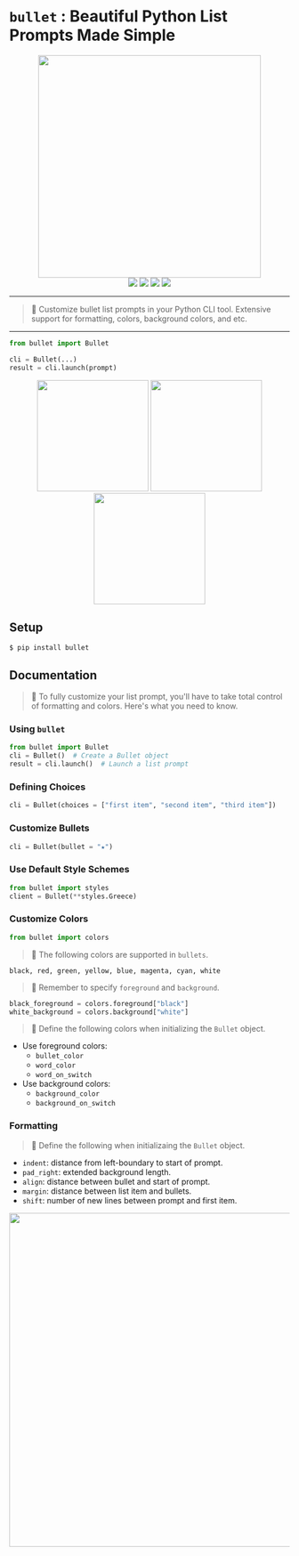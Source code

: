 # `bullet` : Beautiful Python List Prompts Made Simple
<p align=center>
<img src="./assets/list.png" width="400"/>
<br>
<a target="_blank"><img src="https://img.shields.io/badge/platform-linux-lightgrey.svg"></a>
<a target="_blank" href="https://www.python.org/downloads/" title="Python version"><img src="https://img.shields.io/badge/python-%3E=_3.6-green.svg"></a>
<a target="_blank" href="https://opensource.org/licenses/MIT" title="License: MIT"><img src="https://img.shields.io/badge/License-MIT-blue.svg"></a>
<a target="_blank" href="http://makeapullrequest.com" title="PRs Welcome"><img src="https://img.shields.io/badge/PRs-welcome-brightgreen.svg"></a>
</p>

***
> 🎨 Customize bullet list prompts in your Python CLI tool. Extensive support for formatting, colors, background colors, and etc.
***

```python
from bullet import Bullet

cli = Bullet(...)
result = cli.launch(prompt)
```

<p align=center>
<img src="./assets/gifs/classic.gif" width="200"/>
<img src="./assets/gifs/colorful.gif" width="200"/>
<img src="./assets/gifs/star.gif" width="200"/>
</p>

## Setup
```shell
$ pip install bullet
```

## Documentation

> 👷 To fully customize your list prompt, you'll have to take total control of formatting and colors. Here's what you need to know.

### Using `bullet`
```python
from bullet import Bullet
cli = Bullet()  # Create a Bullet object
result = cli.launch()  # Launch a list prompt
```

### Defining Choices
```python
cli = Bullet(choices = ["first item", "second item", "third item"])
```

### Customize Bullets
```python
cli = Bullet(bullet = "★")
```
### Use Default Style Schemes
```python
from bullet import styles
client = Bullet(**styles.Greece)
```

### Customize Colors
```python
from bullet import colors
```
> 🎨 The following colors are supported in `bullets`. 
```
black, red, green, yellow, blue, magenta, cyan, white
```
> 🎨 Remember to specify `foreground` and `background`.
```python
black_foreground = colors.foreground["black"]
white_background = colors.background["white"]
```
> 🎨 Define the following colors when initializing the `Bullet` object.
- Use foreground colors:
    - `bullet_color`
    - `word_color`
    - `word_on_switch`
- Use background colors:
    - `background_color`
    - `background_on_switch`

### Formatting
> 📐 Define the following when initializaing the `Bullet` object.
- `indent`: distance from left-boundary to start of prompt.
- `pad_right`: extended background length.
- `align`: distance between bullet and start of prompt.
- `margin`: distance between list item and bullets.
- `shift`: number of new lines between prompt and first item.

<p align=center>
<img src="./assets/formatting.png" width="600"/>
</p>
